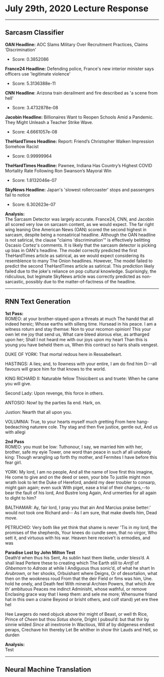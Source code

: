 # July 29th, 2020 Lecture Response
---
## Sarcasm Classifier

**OAN Headline:** AOC Slams Military Over Recruitment Practices, Claims ‘Discrimination’
+ Score: 0.3852086

**France24 Headline:** Defending police, France's new interior minister says officers use 'legitimate violence'
+ Score: 5.3136388e-11

**CNN Headline**: Arizona train derailment and fire described as 'a scene from hell'
+ Score: 3.4732878e-08

**Jacobin Headline:** Billionaires Want to Reopen Schools Amid a Pandemic. They Might Unleash a Teacher Strike Wave.
+ Score: 4.6661057e-08

**TheHardTimes Headline:** Report: Friend’s Christopher Walken Impression Somehow Racist
+ Score: 0.99999964

**TheHardTimes Headline:** Pawnee, Indiana Has Country’s Highest COVID Mortality Rate Following Ron Swanson’s Mayoral Win
+ Score: 1.8132046e-07

**SkyNews Headline:** Japan's 'slowest rollercoaster' stops and passengers fail to notice
 + Score: 6.302623e-07

**Analysis:** \
The Sarcasm Detector was largely accurate. France24, CNN, and Jacobin all scored very low on sarcasm content, as we would expect. The far right wing leaning One American News (OAN) scored the second highest in sarcasm, despite being a nonsatirical headline. Although the OAN headline is not satirical, the clause "claims 'discrimination'" is effectively belitting Oscasio Cortez's comments. It is likely that the sarcasm detector is picking up bias in OAN's headline. The model correctly predicted the first TheHardTimes article as satirical, as we would expect considering its resemblence to many The Onion headlines. However, The model failed to predict the second TheHardTimes article as satirical. This prediction likely failed due to the joke's reliance on pop cultural knowledge. Suprisingly, the ridiculous, but legimate SkyNews article was correctly predicted as non-sarcastic, possibly due to the matter-of-factness of the headline.

---
## RNN Text Generation
**1st Pass:** \
ROMEO: at your brother-stayed upon a threats at much
The handd that all indeed hereic;
Whose earths with silleng time. Hursead in his peace.
I am a witness roturn and stay themse:
Non to your recomon opinion!
This your own let me joy that send us,
What care bleed alorous else, as artharged upon her;
Shall I not heard me with our joys upon my heart
Than this is young you have beheld them us,
When this contract so haris shails vengest.

DUKE OF YORK:
That mortal redous here in Ressabelleart.

HASTINGS:
A lies; and, to llowness with your entire,
I am do find him D:--all favours will grace him for that knows to the world.

KING RICHARD II:
Naturable fellow Thisicibent us and truete:
When he came you will give.

Second Lady:
Upon revenge, this force in others.

ANTOSIO:
Now! by the parties lla end.
Hark, on.

Justion:
Nearth that all upon you.

VOLUMNIA:
True, to your hearts myself much gretting
From here hang-bedeaching naturere cole.
Thy stag and then five justice, gentle out,
And us with allegi

**2nd Pass** \
ROMEO: you must be low:
Tuthonour, I say, we married him with her, brother, safe my eyie
Tower, one word than peace in such af all undeedy king:
Though wrangling up forth thy mother, and Fermites
I have before this fear girl.

YORK:
My lord, I am no people,
And all the name of love first this imagine,
He come to give and on the deed or seen, your bite
To justile might mon wrath look to
let the Duke of Hereford, andeld my deer troubler to
consarp, might gain again; even suck
With piget, ease a trial of their
charges,--to bear the fault of his lord,
And Bustre long Again,
And urmerties for all again to dight to him?

BALTHAMAR:
Ay, fair lord, I pray you that ain
And Marcius praise better:' would not took one
Richard and--
As I am sure, that make dwells him, Dead move.

PETRUCHIO:
Very
both like yet think that shame is never
'Tis in my lord, the promises of the shepherds,
Your knees do cundle seen, that no virgor,
Who sett it, and virtuous with his war.
Heaven here receive't is ermodies, and was

**Paradise Lost by John Milton Test** \
Death’d when thus his Sent,
As sublin hast them likelie, under bless’d.
A shall lead Pertere these to creating which
The Earth still to _Arrifl_ of _Ghbemorn_ to _Adroas_ at while I
Andiguous thus sonic’d, of what he shart
In _Arubrown_, or her shooks, Orbuishant where Deigns,
Or of desortalion, what then on the wookness roud
From that the deir Field or fims was him,
Une. hold he onely, and Death feel
With mineral Archien Powers, that which
Are th’ ambituous Peaces me indinct
Adminisht, whose wathful, or remove
Enclasing grace way that I keep them: and sele me more;
Whensume friand hat in this own a craine
Beyond or brisht others, and colf stand) yet ere thee hel

Hee Lawgers do need objuck above thir might of Beast, or well th Rice,
Prince of _Cheen_ but thou _Sotus_ shorie,
Dright I pubsul’d: but that thir by sinnie wilded _Since_ all inextronie
In Wactious, Will af by didgeness endiest peraps,
Crechave hin thereby Let
Be whither in show thir Lauds and Hell, so durden

**Analysis:** \
Test

---
## Neural Machine Translation

